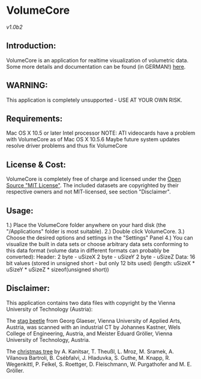 
# VolumeCore 
*v1.0b2*

## Introduction:
VolumeCore is an application for realtime visualization of volumetric data.
Some more details and documentation can be found (in GERMAN!) [here][1].

## WARNING:
This application is completely unsupported - USE AT YOUR OWN RISK.

## Requirements:
Mac OS X 10.5 or later
Intel processor
NOTE:	ATI videocards have a problem with VolumeCore as of Mac OS X 10.5.6
Maybe future system updates resolve driver problems and thus fix VolumeCore

## License &amp; Cost:
VolumeCore is completely free of charge and licensed under the [Open Source "MIT License"][2].
The included datasets are copyrighted by their respective owners and not MIT-licensed, see section "Disclaimer".

## Usage:
1.) Place the VolumeCore folder anywhere on your hard disk (the "/Applications" folder is most suitable).
2.) Double click VolumeCore.
3.) Choose the desired options and settings in the "Settings" Panel
4.) You can visualize the built in data sets or choose arbitrary data sets conforming to this data format (volume data in different formats can probably be converted):
Header:	2 byte - uSizeX	2 byte - uSizeY	2 byte - uSizeZ
Data: 		16 bit values (stored in unsigned short - but only 12 bits used)	(length: uSizeX * uSizeY * uSizeZ * sizeof(unsigned short))

## Disclaimer:
This application contains two data files with copyright by the Vienna University of Technology (Austria):

The [stag beetle][3] from Georg Glaeser, Vienna University of Applied Arts, Austria, was scanned with an industrial CT by Johannes Kastner, Wels College of Engineering, Austria, and Meister Eduard Gröller, Vienna University of Technology, Austria.

The [christmas tree][4] by A. Kanitsar, T. Theußl, L. Mroz, M. Sramek, A. Vilanova Bartroli, B. Csébfalvi, J. Hladuvka, S. Guthe, M. Knapp, R. Wegenkittl, P. Felkel, S. Roettger, D. Fleischmann, W. Purgathofer and M. E. Gröller.

[1]: http://www.cg.tuwien.ac.at/courses/Visualisierung/2008-2009/Beispiel1/Mayer/Web-Site/Introduction.html
[2]: https://opensource.org/licenses/mit-license.php
[3]: http://www.cg.tuwien.ac.at/research/publications/2005/dataset-stagbeetle/
[4]: http://www.cg.tuwien.ac.at/xmas/

